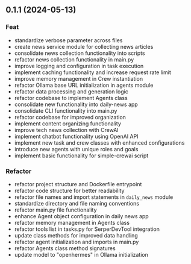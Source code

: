 ## 0.1.1 (2024-05-13)

### Feat

- standardize verbose parameter across files
- create news service module for collecting news articles
- consolidate news collection functionality into scripts
- refactor news collection functionality in main.py
- improve logging and configuration in task execution
- implement caching functionality and increase request rate limit
- improve memory management in Crew instantiation
- refactor Ollama base URL initialization in agents module
- refactor data processing and generation logic
- refactor codebase to implement Agents class
- consolidate new functionality into daily-news app
- consolidate CLI functionality into main.py
- refactor codebase for improved organization
- implement content organizing functionality
- improve tech news collection with CrewAI
- implement chatbot functionality using OpenAI API
- implement new task and crew classes with enhanced configurations
- introduce new agents with unique roles and goals
- implement basic functionality for simple-crewai script

### Refactor

- refactor project structure and Dockerfile entrypoint
- refactor code structure for better readability
- refactor file names and import statements in `daily_news` module
- standardize directory and file naming conventions
- refactor main.py file functionality
- enhance Agent object configuration in daily news app
- refactor memory management in Agents class
- refactor tools list in tasks.py for SerperDevTool integration
- update class methods for improved data handling
- refactor agent initialization and imports in main.py
- refactor Agents class method signatures
- update model to "openhermes" in Ollama initialization
